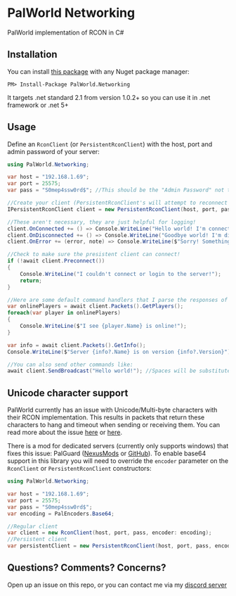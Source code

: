 # PalWorld Networking
PalWorld implementation of RCON in C#

## Installation
You can install [this package](https://www.nuget.org/packages/PalWorld.Networking) with any Nuget package manager:
```
PM> Install-Package PalWorld.Networking
```
It targets .net standard 2.1 from version 1.0.2+ so you can use it in .net framework or .net 5+

## Usage
Define an `RconClient` (or `PersistentRconClient`) with the host, port and admin password of your server:

```csharp
using PalWorld.Networking;

var host = "192.168.1.69";
var port = 25575;
var pass = "S0mep4ssw0rd$"; //This should be the "Admin Password" not the server password

//Create your client (PersistentRconClient's will attempt to reconnect if they get disconnected!)
IPersistentRconClient client = new PersistentRconClient(host, port, pass);

//These aren't necessary, they are just helpful for logging!
client.OnConnected += () => Console.WriteLine("Hello world! I'm connected!");
client.OnDisconnected += () => Console.WriteLine("Goodbye world! I'm disconnected!");
client.OnError += (error, note) => Console.WriteLine($"Sorry! Something went wrong: {note} >> {error}");

//Check to make sure the presistent client can connect!
if (!await client.Preconnect())
{
    Console.WriteLine("I couldn't connect or login to the server!");
    return;
}

//Here are some default command handlers that I parse the responses of
var onlinePlayers = await client.Packets().GetPlayers();
foreach(var player in onlinePlayers)
{
    Console.WriteLine($"I see {player.Name} is online!");
}

var info = await client.Packets().GetInfo();
Console.WriteLine($"Server {info?.Name} is on version {info?.Version}");

//You can also send other commands like:
await client.SendBroadcast("Hello world!"); //Spaces will be substituted with underscores (palworld issue)
```

## Unicode character support
PalWorld currently has an issue with Unicode/Multi-byte characters with their RCON implementation. 
This results in packets that return these characters to hang and timeout when sending or receiving them. 
You can read more about the issue [here](https://tech.palworldgame.com/api/rcon/#about-multi-byte-characters-in-usernames-letters) or [here](https://github.com/calico-crusade/palworld-rcon-sharp/issues/2).

There is a mod for dedicated servers (currently only supports windows) that fixes this issue: PalGuard ([NexusMods](https://www.nexusmods.com/palworld/mods/451) or [GitHub](https://github.com/Ultimeit/palguard_anticheat)).
To enable base64 support in this library you will need to override the `encoder` parameter on the `RconClient` or `PersistentRconClient` constructors:
```csharp
using PalWorld.Networking;

var host = "192.168.1.69";
var port = 25575;
var pass = "S0mep4ssw0rd$";
var encoding = PalEncoders.Base64;

//Regular client
var client = new RconClient(host, port, pass, encoder: encoding);
//Persistent client
var persistentClient = new PersistentRconClient(host, port, pass, encoder: encoding);
```

## Questions? Comments? Concerns?
Open up an issue on this repo, or you can contact me via my [discord server](https://discord.gg/6H2eQAzcEj)